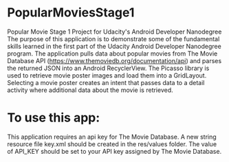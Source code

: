 # PopularMoviesStage1
Popular Movie Stage 1 Project for Udacity's Android Developer Nanodegree
The purpose of this application is to demonstrate some of the fundamental skills learned in the first part of the Udacity Android Developer Nanodegree program. The application pulls data about popular movies from The Movie Database API (https://www.themoviedb.org/documentation/api) and parses the returned JSON into an Android RecyclerView. The Picasso library is used to retrieve movie poster images and load them into a GridLayout. Selecting a movie poster creates an intent that passes data to a detail activity where additional data about the movie is retrieved.

# To use this app:
This application requires an api key for The Movie Database. A new string resource file key.xml should be created in the res/values folder. The value of API_KEY should be set to your API key assigned by The Movie Database.
